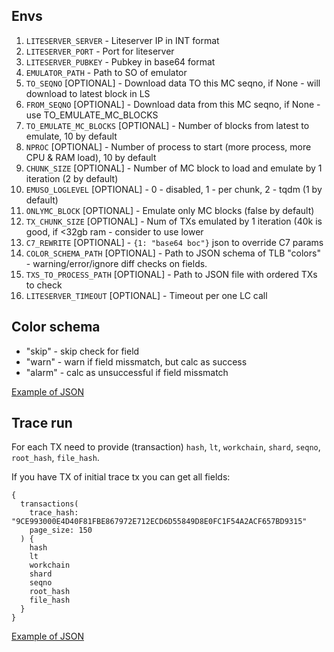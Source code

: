 ## Envs

1. `LITESERVER_SERVER` - Liteserver IP in INT format
2. `LITESERVER_PORT` - Port for liteserver
3. `LITESERVER_PUBKEY` - Pubkey in base64 format
4. `EMULATOR_PATH` - Path to SO of emulator
5. `TO_SEQNO` [OPTIONAL] - Download data TO this MC seqno, if None - will download to latest block in LS
6. `FROM_SEQNO` [OPTIONAL] - Download data from this MC seqno, if None - use TO_EMULATE_MC_BLOCKS
7. `TO_EMULATE_MC_BLOCKS` [OPTIONAL] - Number of blocks from latest to emulate, 10 by default
8. `NPROC` [OPTIONAL] - Number of process to start (more process, more CPU & RAM load), 10 by default
9. `CHUNK_SIZE` [OPTIONAL] - Number of MC block to load and emulate by 1 iteration (2 by default)
10. `EMUSO_LOGLEVEL` [OPTIONAL] - 0 - disabled, 1 - per chunk, 2 - tqdm (1 by default)
11. `ONLYMC_BLOCK` [OPTIONAL] - Emulate only MC blocks (false by default)
12. `TX_CHUNK_SIZE` [OPTIONAL] - Num of TXs emulated by 1 iteration (40k is good, if <32gb ram - consider to use lower
13. `C7_REWRITE` [OPTIONAL] - `{1: "base64 boc"}` json to override C7 params
14. `COLOR_SCHEMA_PATH` [OPTIONAL] - Path to JSON schema of TLB "colors" - warning/error/ignore diff checks on fields.
15. `TXS_TO_PROCESS_PATH` [OPTIONAL] - Path to JSON file with ordered TXs to check
16. `LITESERVER_TIMEOUT` [OPTIONAL] - Timeout per one LC call

## Color schema

- "skip" - skip check for field
- "warn" - warn if field missmatch, but calc as success
- "alarm" - calc as unsuccessful if field missmatch

[Example of JSON](https://github.com/disintar/TonTVMReplay/blob/master/diff_colored.json)

## Trace run

For each TX need to provide (transaction) `hash`, `lt`, `workchain`, `shard`, `seqno`, `root_hash`, `file_hash`.

If you have TX of initial trace tx you can get all fields:

```
{
  transactions(
    trace_hash: "9CE993000E4D40F81FBE867972E712ECD6D55849D8E0FC1F54A2ACF657BD9315"
    page_size: 150
  ) {
    hash
    lt
    workchain
    shard
    seqno
    root_hash
    file_hash
  }
}
```

[Example of JSON](https://github.com/disintar/TonTVMReplay/blob/master/trace.json)
